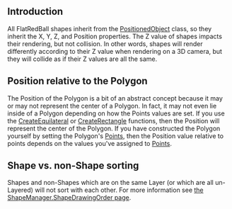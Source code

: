 ## Introduction

All FlatRedBall shapes inherit from the [PositionedObject](/frb/docs/index.php?title=FlatRedBall.PositionedObject.md "FlatRedBall.PositionedObject") class, so they inherit the X, Y, Z, and Position properties. The Z value of shapes impacts their rendering, but not collision. In other words, shapes will render differently according to their Z value when rendering on a 3D camera, but they will collide as if their Z values are all the same.

## Position relative to the Polygon

The Position of the Polygon is a bit of an abstract concept because it may or may not represent the center of a Polygon. In fact, it may not even lie inside of a Polygon depending on how the Points values are set. If you use the [CreateEquilateral](/frb/docs/index.php?title=FlatRedBall.Math.Geometry.Polygon.CreateEquilateral.md "FlatRedBall.Math.Geometry.Polygon.CreateEquilateral") or [CreateRectangle](/frb/docs/index.php?title=FlatRedBall.Math.Geometry.Polygon.CreateRectangle.md "FlatRedBall.Math.Geometry.Polygon.CreateRectangle") functions, then the Position will represent the center of the Polygon. If you have constructed the Polygon yourself by setting the Polygon's [Points](/frb/docs/index.php?title=FlatRedBall.Math.Geometry.Polygon.Points.md "FlatRedBall.Math.Geometry.Polygon.Points"), then the Position value relative to points depends on the values you've assigned to [Points](/frb/docs/index.php?title=FlatRedBall.Math.Geometry.Polygon.Points.md "FlatRedBall.Math.Geometry.Polygon.Points").

## Shape vs. non-Shape sorting

Shapes and non-Shapes which are on the same Layer (or which are all un-Layered) will not sort with each other. For more information see [the ShapeManager.ShapeDrawingOrder page](/frb/docs/index.php?title=FlatRedBall.Math.Geometry.ShapeManager.ShapeDrawingOrder.md "FlatRedBall.Math.Geometry.ShapeManager.ShapeDrawingOrder").
